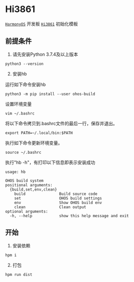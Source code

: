 # Hi3861

[`HarmonyOS`](https://gitee.com/openharmony) 开发板 [`Hi3861`](https://device.harmonyos.com/cn/docs/start/introduce/oem_minitinier_des_3861-0000001105041324) 初始化模板

## 前提条件

1. 请先安装Python 3.7.4及以上版本

```
python3 --version
```

2. 安装hb

运行如下命令安装hb

```
python3 -m pip install --user ohos-build
```

设置环境变量

```
vim ~/.bashrc
```

将以下命令拷贝到.bashrc文件的最后一行，保存并退出。

```
export PATH=~/.local/bin:$PATH
```

执行如下命令更新环境变量。

```
source ~/.bashrc
```

执行"hb -h"，有打印以下信息即表示安装成功

```
usage: hb

OHOS build system
positional arguments:
  {build,set,env,clean}
    build               Build source code
    set                 OHOS build settings
    env                 Show OHOS build env
    clean               Clean output
optional arguments:
  -h, --help            show this help message and exit
```

## 开始

1. 安装依赖

```
hpm i
```

2. 打包

```
hpm run dist
```
